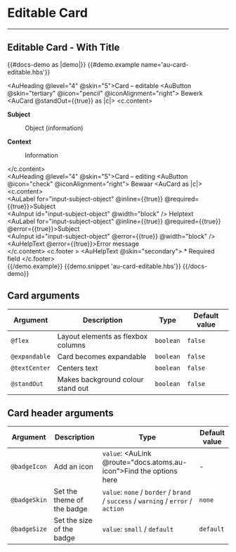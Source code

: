 # Editable Card

---

## Editable Card - With Title

{{#docs-demo as |demo|}}
  {{#demo.example name='au-card-editable.hbs'}}
    <div class="au-o-flow au-o-flow--large">
      <div>
        <AuToolbar class="au-u-margin-bottom-small">
          <AuToolbarGroup>
            <AuHeading @level="4" @skin="5">Card – editable</AuHeading>
          </AuToolbarGroup>
          <AuToolbarGroup>
            <AuButton @skin="tertiary" @icon="pencil" @iconAlignment="right">
              Bewerk
            </AuButton>
          </AuToolbarGroup>
        </AuToolbar>
        <AuCard @standOut={{true}} as |c|>
          <c.content>
            <div class="au-o-grid">
              <div class="au-o-grid__item au-u-1-1 au-u-1-2@medium">
                <dl class="au-o-grid au-o-grid--tiny">
                  <dt class="au-o-grid__item au-u-1-3@small au-u-1-4@large">
                    <p><strong>Subject</strong></p>
                  </dt>
                  <dd class="au-o-grid__item au-u-2-3@small au-u-3-4@large">
                    <p>Object (information)</p>
                  </dd>
                </dl>
              </div>
              <div class="au-o-grid__item  au-u-1-1 au-u-1-2@medium">
                <dl class="au-o-grid au-o-grid--tiny">
                  <dt class="au-o-grid__item au-u-1-3@small au-u-1-4@large">
                    <p><strong>Context</strong></p>
                  </dt>
                  <dd class="au-o-grid__item au-u-2-3@small au-u-3-4@large">
                    <p>Information</p>
                  </dd>
                </dl>
              </div>
            </div>
          </c.content>
        </AuCard>
      </div>
      <div>
        <AuToolbar class="au-u-margin-bottom-small">
          <AuToolbarGroup>
            <AuHeading @level="4" @skin="5">Card – editing</AuHeading>
          </AuToolbarGroup>
          <AuToolbarGroup>
            <AuButton @icon="check" @iconAlignment="right">
              Bewaar
            </AuButton>
          </AuToolbarGroup>
        </AuToolbar>
        <AuCard as |c|>
          <c.content>
            <div class="au-o-grid">
              <div class="au-o-grid__item au-u-1-2@medium">
                <div class="au-o-grid au-o-grid--tiny">
                  <div class="au-o-grid__item au-u-1-3@small au-u-1-4@large">
                    <AuLabel for="input-subject-object" @inline={{true}} @required={{true}}>Subject</AuLabel>
                  </div>
                  <div class="au-o-grid__item au-u-2-3@small au-u-3-4@large">
                    <AuInput id="input-subject-object" @width="block" />
                    <AuHelpText>Helptext</AuHelpText>
                  </div>
                </div>
              </div>
              <div class="au-o-grid__item au-u-1-2@medium">
                <div class="au-o-grid au-o-grid--tiny">
                  <div class="au-o-grid__item au-u-1-3@small au-u-1-4@large">
                    <AuLabel for="input-subject-object" @inline={{true}} @required={{true}} @error={{true}}>Subject</AuLabel>
                  </div>
                  <div class="au-o-grid__item au-u-2-3@small au-u-3-4@large">
                    <AuInput id="input-subject-object" @error={{true}} @width="block" />
                    <AuHelpText @error={{true}}>Error message</AuHelpText>
                  </div>
                </div>
              </div>
            </div>
          </c.content>
          <c.footer >
            <AuHelpText @skin="secondary">
              * Required field
            </AuHelpText>
          </c.footer>
        </AuCard>
      </div>
    </div>
  {{/demo.example}}
  {{demo.snippet 'au-card-editable.hbs'}}
{{/docs-demo}}

## Card arguments

| Argument      | Description | Type | Default value |
| ------------- | ----------- | ---- | ------------- |
| `@flex` | Layout elements as flexbox columns  | `boolean` | `false` |
| `@expandable` | Card becomes expandable  | `boolean` | `false` |
| `@textCenter` | Centers text | `boolean` | `false` |
| `@standOut` | Makes background colour stand out | `boolean` | `false` |

## Card header arguments

| Argument      | Description | Type | Default value |
| ------------- | ----------- | ---- | ------------- |
| `@badgeIcon` | Add an icon  | `value`: <AuLink @route="docs.atoms.au-icon">Find the options here</AuLink> | - |
| `@badgeSkin` | Set the theme of the badge  | `value`: `none` / `border` / `brand` / `success` / `warning` / `error` / `action` | `none` |
| `@badgeSize` | Set the size of the badge  | `value`: `small` / `default` | `default` |
